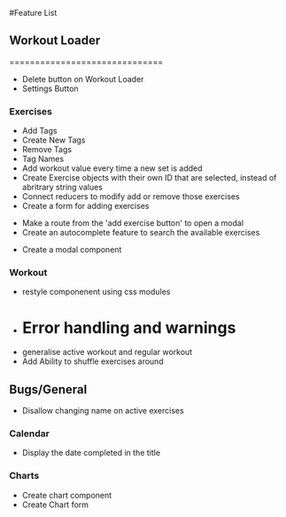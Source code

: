 #Feature List

## Workout Loader

==============================

- Delete button on Workout Loader
- Settings Button

### Exercises

- Add Tags
- Create New Tags
- Remove Tags
- Tag Names
- Add workout value every time a new set is added
- Create Exercise objects with their own ID that are selected, instead of abritrary string values
- Connect reducers to modify add or remove those exercises
- Create a form for adding exercises

* Make a route from the 'add exercise button' to open a modal
* Create an autocomplete feature to search the available exercises

- Create a modal component

### Workout

- restyle componenent using css modules
- # Error handling and warnings
- generalise active workout and regular workout
- Add Ability to shuffle exercises around

## Bugs/General

- Disallow changing name on active exercises

### Calendar

- Display the date completed in the title

### Charts

- Create chart component
- Create Chart form
